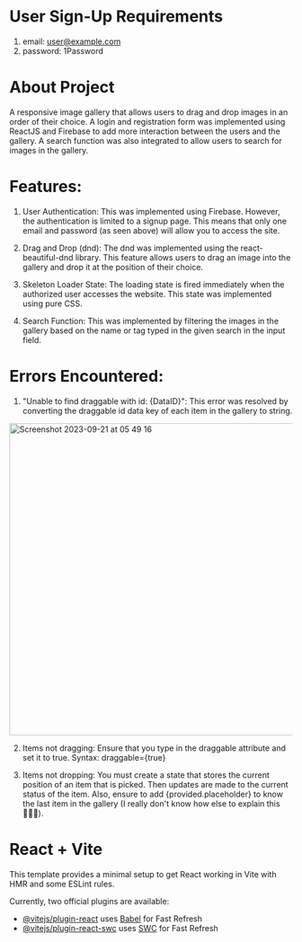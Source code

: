 # User Sign-Up Requirements

1. email: user@example.com
2. password: 1Password

# About Project

A responsive image gallery that allows users to drag and drop images in an order of their choice. A login and registration form was implemented using ReactJS and Firebase to add more interaction between the users and the gallery. A search function was also integrated to allow users to search for images in the gallery.

# Features:

1. User Authentication: This was implemented using Firebase. However, the authentication is limited to a signup page. This means that only one email and password (as seen above) will allow you to access the site.
 
2. Drag and Drop (dnd): The dnd was implemented using the react-beautiful-dnd library. This feature allows users to drag an image into the gallery and drop it at the position of their choice.

3. Skeleton Loader State: The loading state is fired immediately when the authorized user accesses the website. This state was implemented using pure CSS.

4. Search Function: This was implemented by filtering the images in the gallery based on the name or tag typed in the given search in the input field.

# Errors Encountered:

1. "Unable to find draggable with id: {DataID}": This error was resolved by converting the draggable id data key of each item in the gallery to string.
    
<img width="556" alt="Screenshot 2023-09-21 at 05 49 16" src="https://github.com/pHanToMcaNCoDE/Photon-Gallery/assets/113244998/c3242019-3f15-4684-acae-8c71f3f1a582">

2. Items not dragging: Ensure that you type in the draggable attribute and set it to true. Syntax:
   draggable={true}

3. Items not dropping: You must create a state that stores the current position of an item that is picked. Then updates are made to the current status of the item. Also, ensure to add {provided.placeholder} to know the last item in the gallery (I really don't know how else to explain this 🤷🏽‍♂️).




# React + Vite

This template provides a minimal setup to get React working in Vite with HMR and some ESLint rules.

Currently, two official plugins are available:

- [@vitejs/plugin-react](https://github.com/vitejs/vite-plugin-react/blob/main/packages/plugin-react/README.md) uses [Babel](https://babeljs.io/) for Fast Refresh
- [@vitejs/plugin-react-swc](https://github.com/vitejs/vite-plugin-react-swc) uses [SWC](https://swc.rs/) for Fast Refresh
